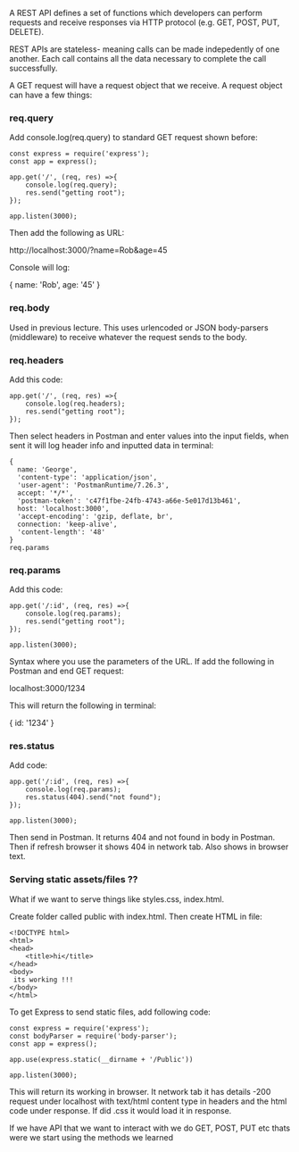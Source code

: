 A REST API defines a set of functions which developers can perform requests and receive responses via HTTP protocol (e.g. GET, POST, PUT, DELETE).

REST APIs are stateless- meaning calls can be made indepedently of one another. Each call contains all the data necessary to complete the call successfully. 

A GET request will have a request object that we receive. A request object can have a few things: 

### req.query ###
Add console.log(req.query) to standard GET request shown before:

```
const express = require('express');
const app = express();

app.get('/', (req, res) =>{
	console.log(req.query);
	res.send("getting root");
});

app.listen(3000);
```
Then add the following as URL: 

http://localhost:3000/?name=Rob&age=45

Console will log: 

{ name: 'Rob', age: '45' }

### req.body ###

Used in previous lecture. This uses urlencoded or JSON body-parsers (middleware) to receive whatever the request sends to the body. 

### req.headers ###

Add this code: 
```
app.get('/', (req, res) =>{
	console.log(req.headers);
	res.send("getting root");
});
```
Then select headers in Postman and enter values into the input fields, when sent it will log header info and inputted data in terminal: 

```
{
  name: 'George',
  'content-type': 'application/json',
  'user-agent': 'PostmanRuntime/7.26.3',
  accept: '*/*',
  'postman-token': 'c47f1fbe-24fb-4743-a66e-5e017d13b461',
  host: 'localhost:3000',
  'accept-encoding': 'gzip, deflate, br',
  connection: 'keep-alive',
  'content-length': '48'
}
req.params

```

### req.params ###

Add this code: 
```
app.get('/:id', (req, res) =>{
	console.log(req.params);
	res.send("getting root");
});

app.listen(3000);
```

Syntax where you use the parameters of the URL. If add  the following in Postman and end GET request:

localhost:3000/1234

This will return the following in terminal: 

{ id: '1234' }

### res.status ###

Add code: 
```
app.get('/:id', (req, res) =>{
	console.log(req.params);
	res.status(404).send("not found");
});

app.listen(3000);
```

Then send in Postman. It returns 404 and not found in body in Postman. Then if refresh browser it shows 404 in network tab. Also shows in browser text.

### Serving static assets/files ?? ###

What if we want to serve things like styles.css, index.html.

Create folder called public with index.html. Then create HTML in file: 

```
<!DOCTYPE html>
<html>
<head>
	<title>hi</title>
</head>
<body>
 its working !!!
</body>
</html>

```

To get Express to send static files, add following code: 

```
const express = require('express');
const bodyParser = require('body-parser');
const app = express();

app.use(express.static(__dirname + '/Public'))

app.listen(3000);

```
This will return its working in browser. It network tab it has details -200 request under localhost with text/html content type in headers and the html code under response. If did .css it would load it in response. 

If we have API that we want to interact with we do GET, POST, PUT etc thats were we start using the methods we learned

